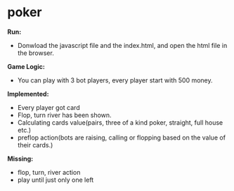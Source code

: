 # poker

**Run:**
  - Donwload the javascript file and the index.html, and open the html file in the browser.
  
**Game Logic:**
  - You can play with 3 bot players, every player start with 500 money. 
  
**Implemented:**
  - Every player got card
  - Flop, turn river has been shown.
  - Calculating cards value(pairs, three of a kind poker, straight, full house etc.)
  - preflop action(bots are raising, calling or flopping based on the value of their cards.)
  
**Missing:**
  - flop, turn, river action
  - play until just only one left
